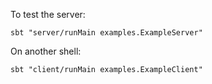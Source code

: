 To test the server:

    sbt "server/runMain examples.ExampleServer"

On another shell:

    sbt "client/runMain examples.ExampleClient"
